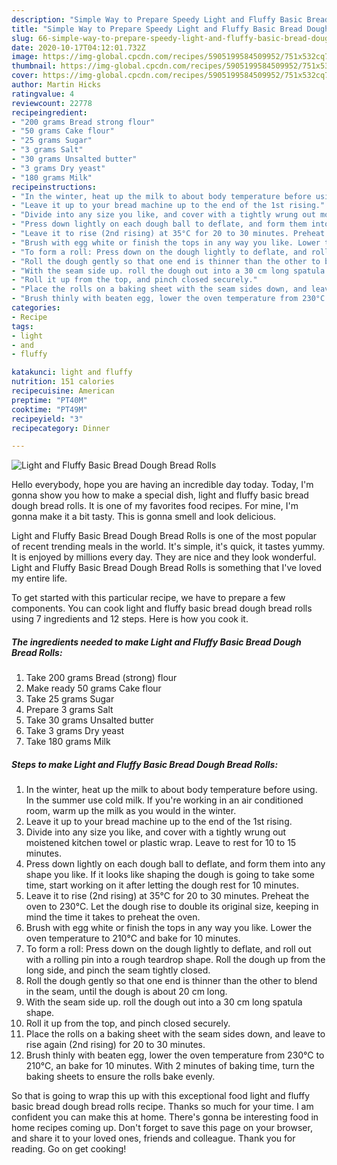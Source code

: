 ```yaml
---
description: "Simple Way to Prepare Speedy Light and Fluffy Basic Bread Dough Bread Rolls"
title: "Simple Way to Prepare Speedy Light and Fluffy Basic Bread Dough Bread Rolls"
slug: 66-simple-way-to-prepare-speedy-light-and-fluffy-basic-bread-dough-bread-rolls
date: 2020-10-17T04:12:01.732Z
image: https://img-global.cpcdn.com/recipes/5905199584509952/751x532cq70/light-and-fluffy-basic-bread-dough-bread-rolls-recipe-main-photo.jpg
thumbnail: https://img-global.cpcdn.com/recipes/5905199584509952/751x532cq70/light-and-fluffy-basic-bread-dough-bread-rolls-recipe-main-photo.jpg
cover: https://img-global.cpcdn.com/recipes/5905199584509952/751x532cq70/light-and-fluffy-basic-bread-dough-bread-rolls-recipe-main-photo.jpg
author: Martin Hicks
ratingvalue: 4
reviewcount: 22778
recipeingredient:
- "200 grams Bread strong flour"
- "50 grams Cake flour"
- "25 grams Sugar"
- "3 grams Salt"
- "30 grams Unsalted butter"
- "3 grams Dry yeast"
- "180 grams Milk"
recipeinstructions:
- "In the winter, heat up the milk to about body temperature before using. In the summer use cold milk. If you&#39;re working in an air conditioned room, warm up the milk as you would in the winter."
- "Leave it up to your bread machine up to the end of the 1st rising."
- "Divide into any size you like, and cover with a tightly wrung out moistened kitchen towel or plastic wrap. Leave to rest for 10 to 15 minutes."
- "Press down lightly on each dough ball to deflate, and form them into any shape you like. If it looks like shaping the dough is going to take some time, start working on it after letting the dough rest for 10 minutes."
- "Leave it to rise (2nd rising) at 35°C for 20 to 30 minutes. Preheat the oven to 230°C. Let the dough rise to double its original size, keeping in mind the time it takes to preheat the oven."
- "Brush with egg white or finish the tops in any way you like. Lower the oven temperature to 210°C and bake for 10 minutes."
- "To form a roll: Press down on the dough lightly to deflate, and roll out with a rolling pin into a rough teardrop shape. Roll the dough up from the long side, and pinch the seam tightly closed."
- "Roll the dough gently so that one end is thinner than the other to blend in the seam, until the dough is about 20 cm long."
- "With the seam side up. roll the dough out into a 30 cm long spatula shape."
- "Roll it up from the top, and pinch closed securely."
- "Place the rolls on a baking sheet with the seam sides down, and leave to rise again (2nd rising) for 20 to 30 minutes."
- "Brush thinly with beaten egg, lower the oven temperature from 230°C to 210°C, an bake for 10 minutes. With 2 minutes of baking time, turn the baking sheets to ensure the rolls bake evenly."
categories:
- Recipe
tags:
- light
- and
- fluffy

katakunci: light and fluffy 
nutrition: 151 calories
recipecuisine: American
preptime: "PT40M"
cooktime: "PT49M"
recipeyield: "3"
recipecategory: Dinner

---
```



![Light and Fluffy Basic Bread Dough Bread Rolls](https://img-global.cpcdn.com/recipes/5905199584509952/751x532cq70/light-and-fluffy-basic-bread-dough-bread-rolls-recipe-main-photo.jpg)

Hello everybody, hope you are having an incredible day today. Today, I'm gonna show you how to make a special dish, light and fluffy basic bread dough bread rolls. It is one of my favorites food recipes. For mine, I'm gonna make it a bit tasty. This is gonna smell and look delicious.

Light and Fluffy Basic Bread Dough Bread Rolls is one of the most popular of recent trending meals in the world. It's simple, it's quick, it tastes yummy. It is enjoyed by millions every day. They are nice and they look wonderful. Light and Fluffy Basic Bread Dough Bread Rolls is something that I've loved my entire life.




To get started with this particular recipe, we have to prepare a few components. You can cook light and fluffy basic bread dough bread rolls using 7 ingredients and 12 steps. Here is how you cook it.

<!--inarticleads1-->

##### The ingredients needed to make Light and Fluffy Basic Bread Dough Bread Rolls:

1. Take 200 grams Bread (strong) flour
1. Make ready 50 grams Cake flour
1. Take 25 grams Sugar
1. Prepare 3 grams Salt
1. Take 30 grams Unsalted butter
1. Take 3 grams Dry yeast
1. Take 180 grams Milk




<!--inarticleads2-->

##### Steps to make Light and Fluffy Basic Bread Dough Bread Rolls:

1. In the winter, heat up the milk to about body temperature before using. In the summer use cold milk. If you&#39;re working in an air conditioned room, warm up the milk as you would in the winter.
1. Leave it up to your bread machine up to the end of the 1st rising.
1. Divide into any size you like, and cover with a tightly wrung out moistened kitchen towel or plastic wrap. Leave to rest for 10 to 15 minutes.
1. Press down lightly on each dough ball to deflate, and form them into any shape you like. If it looks like shaping the dough is going to take some time, start working on it after letting the dough rest for 10 minutes.
1. Leave it to rise (2nd rising) at 35°C for 20 to 30 minutes. Preheat the oven to 230°C. Let the dough rise to double its original size, keeping in mind the time it takes to preheat the oven.
1. Brush with egg white or finish the tops in any way you like. Lower the oven temperature to 210°C and bake for 10 minutes.
1. To form a roll: Press down on the dough lightly to deflate, and roll out with a rolling pin into a rough teardrop shape. Roll the dough up from the long side, and pinch the seam tightly closed.
1. Roll the dough gently so that one end is thinner than the other to blend in the seam, until the dough is about 20 cm long.
1. With the seam side up. roll the dough out into a 30 cm long spatula shape.
1. Roll it up from the top, and pinch closed securely.
1. Place the rolls on a baking sheet with the seam sides down, and leave to rise again (2nd rising) for 20 to 30 minutes.
1. Brush thinly with beaten egg, lower the oven temperature from 230°C to 210°C, an bake for 10 minutes. With 2 minutes of baking time, turn the baking sheets to ensure the rolls bake evenly.




So that is going to wrap this up with this exceptional food light and fluffy basic bread dough bread rolls recipe. Thanks so much for your time. I am confident you can make this at home. There's gonna be interesting food in home recipes coming up. Don't forget to save this page on your browser, and share it to your loved ones, friends and colleague. Thank you for reading. Go on get cooking!
